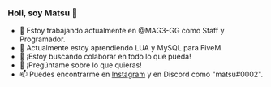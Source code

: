 ### Holi, soy Matsu 👋


- 🔭 Estoy trabajando actualmente en @MAG3-GG como Staff y Programador.
- 🌱 Actualmente estoy aprendiendo LUA y MySQL para FiveM.
- 👯 ¡Estoy buscando colaborar en todo lo que pueda!
- 💬 ¡Pregúntame sobre lo que quieras!
- 📫 Puedes encontrarme en [Instagram](https://instagram.com/maty.js) y en Discord como "matsu#0002".
<!--
**sudomatsu/sudomatsu** is a ✨ _special_ ✨ repository because its `README.md` (this file) appears on your GitHub profile.

Here are some ideas to get you started:


- .
- 🤔 I’m looking for help with ...
- 💬 Ask me about ...
- 📫 How to reach me: ...

- ⚡ Fun fact: ...
-->
